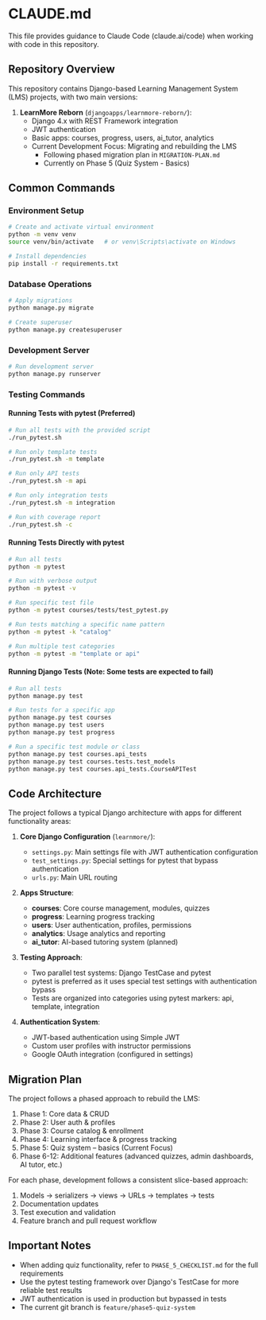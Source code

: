 # CLAUDE.md

This file provides guidance to Claude Code (claude.ai/code) when working with code in this repository.

## Repository Overview

This repository contains Django-based Learning Management System (LMS) projects, with two main versions:

1. **LearnMore Reborn** (`djangoapps/learnmore-reborn/`):
   - Django 4.x with REST Framework integration
   - JWT authentication
   - Basic apps: courses, progress, users, ai_tutor, analytics
   - Current Development Focus: Migrating and rebuilding the LMS
     - Following phased migration plan in `MIGRATION-PLAN.md`
     - Currently on Phase 5 (Quiz System - Basics)

## Common Commands

### Environment Setup
```bash
# Create and activate virtual environment
python -m venv venv
source venv/bin/activate   # or venv\Scripts\activate on Windows

# Install dependencies
pip install -r requirements.txt
```

### Database Operations
```bash
# Apply migrations
python manage.py migrate

# Create superuser
python manage.py createsuperuser
```

### Development Server
```bash
# Run development server
python manage.py runserver
```

### Testing Commands

#### Running Tests with pytest (Preferred)
```bash
# Run all tests with the provided script
./run_pytest.sh

# Run only template tests
./run_pytest.sh -m template

# Run only API tests
./run_pytest.sh -m api

# Run only integration tests
./run_pytest.sh -m integration

# Run with coverage report
./run_pytest.sh -c
```

#### Running Tests Directly with pytest
```bash
# Run all tests
python -m pytest

# Run with verbose output
python -m pytest -v

# Run specific test file
python -m pytest courses/tests/test_pytest.py

# Run tests matching a specific name pattern
python -m pytest -k "catalog"

# Run multiple test categories
python -m pytest -m "template or api"
```

#### Running Django Tests (Note: Some tests are expected to fail)
```bash
# Run all tests
python manage.py test

# Run tests for a specific app
python manage.py test courses
python manage.py test users
python manage.py test progress

# Run a specific test module or class
python manage.py test courses.api_tests
python manage.py test courses.tests.test_models
python manage.py test courses.api_tests.CourseAPITest
```

## Code Architecture

The project follows a typical Django architecture with apps for different functionality areas:

1. **Core Django Configuration** (`learnmore/`):
   - `settings.py`: Main settings file with JWT authentication configuration
   - `test_settings.py`: Special settings for pytest that bypass authentication
   - `urls.py`: Main URL routing

2. **Apps Structure**:
   - **courses**: Core course management, modules, quizzes
   - **progress**: Learning progress tracking
   - **users**: User authentication, profiles, permissions
   - **analytics**: Usage analytics and reporting
   - **ai_tutor**: AI-based tutoring system (planned)

3. **Testing Approach**:
   - Two parallel test systems: Django TestCase and pytest
   - pytest is preferred as it uses special test settings with authentication bypass
   - Tests are organized into categories using pytest markers: api, template, integration

4. **Authentication System**:
   - JWT-based authentication using Simple JWT
   - Custom user profiles with instructor permissions
   - Google OAuth integration (configured in settings)

## Migration Plan

The project follows a phased approach to rebuild the LMS:

1. Phase 1: Core data & CRUD
2. Phase 2: User auth & profiles
3. Phase 3: Course catalog & enrollment
4. Phase 4: Learning interface & progress tracking 
5. Phase 5: Quiz system – basics (Current Focus)
6. Phase 6-12: Additional features (advanced quizzes, admin dashboards, AI tutor, etc.)

For each phase, development follows a consistent slice-based approach:
1. Models → serializers → views → URLs → templates → tests
2. Documentation updates
3. Test execution and validation
4. Feature branch and pull request workflow

## Important Notes

- When adding quiz functionality, refer to `PHASE_5_CHECKLIST.md` for the full requirements
- Use the pytest testing framework over Django's TestCase for more reliable test results
- JWT authentication is used in production but bypassed in tests
- The current git branch is `feature/phase5-quiz-system`